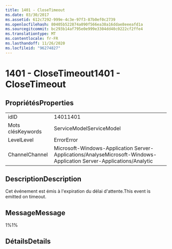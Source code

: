 ```yaml
---
title: 1401 - CloseTimeout
ms.date: 03/30/2017
ms.assetid: 612c7292-999e-4c3e-97f3-87b0ef0c2739
ms.openlocfilehash: 80405b522874a090f566ea38a16ddae8eeeafd1a
ms.sourcegitcommit: bc293b14af795e0e999e3304dd40c0222cf2ffe4
ms.translationtype: MT
ms.contentlocale: fr-FR
ms.lasthandoff: 11/26/2020
ms.locfileid: "96274827"
---
```

# <a name="1401---closetimeout"></a><span data-ttu-id="be7ae-102">1401 - CloseTimeout</span><span class="sxs-lookup"><span data-stu-id="be7ae-102">1401 - CloseTimeout</span></span>

## <a name="properties"></a><span data-ttu-id="be7ae-103">Propriétés</span><span class="sxs-lookup"><span data-stu-id="be7ae-103">Properties</span></span>  
  
|||  
|-|-|  
|<span data-ttu-id="be7ae-104">id</span><span class="sxs-lookup"><span data-stu-id="be7ae-104">ID</span></span>|<span data-ttu-id="be7ae-105">1401</span><span class="sxs-lookup"><span data-stu-id="be7ae-105">1401</span></span>|  
|<span data-ttu-id="be7ae-106">Mots clés</span><span class="sxs-lookup"><span data-stu-id="be7ae-106">Keywords</span></span>|<span data-ttu-id="be7ae-107">ServiceModel</span><span class="sxs-lookup"><span data-stu-id="be7ae-107">ServiceModel</span></span>|  
|<span data-ttu-id="be7ae-108">Level</span><span class="sxs-lookup"><span data-stu-id="be7ae-108">Level</span></span>|<span data-ttu-id="be7ae-109">Error</span><span class="sxs-lookup"><span data-stu-id="be7ae-109">Error</span></span>|  
|<span data-ttu-id="be7ae-110">Channel</span><span class="sxs-lookup"><span data-stu-id="be7ae-110">Channel</span></span>|<span data-ttu-id="be7ae-111">Microsoft-Windows-Application Server-Applications/Analyse</span><span class="sxs-lookup"><span data-stu-id="be7ae-111">Microsoft-Windows-Application Server-Applications/Analytic</span></span>|  
  
## <a name="description"></a><span data-ttu-id="be7ae-112">Description</span><span class="sxs-lookup"><span data-stu-id="be7ae-112">Description</span></span>  

 <span data-ttu-id="be7ae-113">Cet événement est émis à l'expiration du délai d'attente.</span><span class="sxs-lookup"><span data-stu-id="be7ae-113">This event is emitted on timeout.</span></span>  
  
## <a name="message"></a><span data-ttu-id="be7ae-114">Message</span><span class="sxs-lookup"><span data-stu-id="be7ae-114">Message</span></span>  

 <span data-ttu-id="be7ae-115">1%</span><span class="sxs-lookup"><span data-stu-id="be7ae-115">1%</span></span>  
  
## <a name="details"></a><span data-ttu-id="be7ae-116">Détails</span><span class="sxs-lookup"><span data-stu-id="be7ae-116">Details</span></span>

